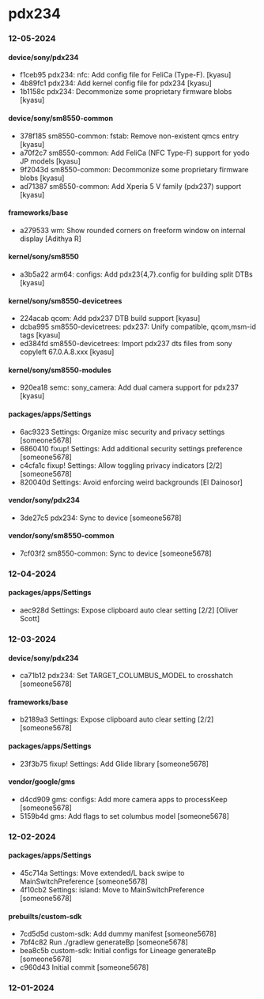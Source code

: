 # pdx234

### 12-05-2024

#### device/sony/pdx234

* f1ceb95  pdx234: nfc: Add config file for FeliCa (Type-F).  [kyasu]
* 4b89fc1  pdx234: Add kernel config file for pdx234  [kyasu]
* 1b1158c  pdx234: Decommonize some proprietary firmware blobs  [kyasu]

#### device/sony/sm8550-common

* 378f185  sm8550-common: fstab: Remove non-existent qmcs entry  [kyasu]
* a70f2c7  sm8550-common: Add FeliCa (NFC Type-F) support for yodo JP models  [kyasu]
* 9f2043d  sm8550-common: Decommonize some proprietary firmware blobs  [kyasu]
* ad71387  sm8550-common: Add Xperia 5 V family (pdx237) support  [kyasu]

#### frameworks/base

* a279533  wm: Show rounded corners on freeform window on internal display  [Adithya R]

#### kernel/sony/sm8550

* a3b5a22  arm64: configs: Add pdx23{4,7}.config for building split DTBs  [kyasu]

#### kernel/sony/sm8550-devicetrees

* 224acab  qcom: Add pdx237 DTB build support  [kyasu]
* dcba995  sm8550-devicetrees: pdx237: Unify compatible, qcom,msm-id tags  [kyasu]
* ed384fd  sm8550-devicetrees: Import pdx237 dts files from sony copyleft 67.0.A.8.xxx  [kyasu]

#### kernel/sony/sm8550-modules

* 920ea18  semc: sony_camera: Add dual camera support for pdx237  [kyasu]

#### packages/apps/Settings

* 6ac9323  Settings: Organize misc security and privacy settings  [someone5678]
* 6860410  fixup! Settings: Add additional security settings preference  [someone5678]
* c4cfa1c  fixup! Settings: Allow toggling privacy indicators [2/2]  [someone5678]
* 820040d  Settings: Avoid enforcing weird backgrounds  [El Dainosor]

#### vendor/sony/pdx234

* 3de27c5  pdx234: Sync to device  [someone5678]

#### vendor/sony/sm8550-common

* 7cf03f2  sm8550-common: Sync to device  [someone5678]

### 12-04-2024

#### packages/apps/Settings

* aec928d  Settings: Expose clipboard auto clear setting [2/2]  [Oliver Scott]

### 12-03-2024

#### device/sony/pdx234

* ca71b12  pdx234: Set TARGET_COLUMBUS_MODEL to crosshatch  [someone5678]

#### frameworks/base

* b2189a3  Settings: Expose clipboard auto clear setting [2/2]  [someone5678]

#### packages/apps/Settings

* 23f3b75  fixup! Settings: Add Glide library  [someone5678]

#### vendor/google/gms

* d4cd909  gms: configs: Add more camera apps to processKeep  [someone5678]
* 5159b4d  gms: Add flags to set columbus model  [someone5678]

### 12-02-2024

#### packages/apps/Settings

* 45c714a  Settings: Move extended/L back swipe to MainSwitchPreference  [someone5678]
* 4f10cb2  Settings: island: Move to MainSwitchPreference  [someone5678]

#### prebuilts/custom-sdk

* 7cd5d5d  custom-sdk: Add dummy manifest  [someone5678]
* 7bf4c82  Run ./gradlew generateBp  [someone5678]
* bea8c5b  custom-sdk: Initial configs for Lineage generateBp  [someone5678]
* c960d43  Initial commit  [someone5678]

### 12-01-2024

